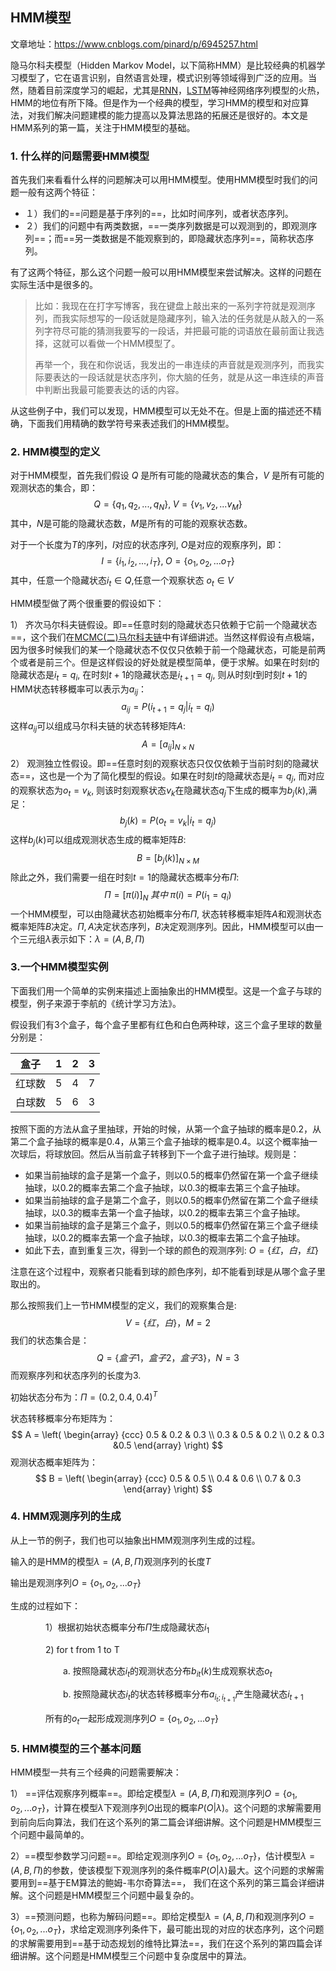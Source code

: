 ## HMM模型

文章地址：https://www.cnblogs.com/pinard/p/6945257.html

隐马尔科夫模型（Hidden Markov Model，以下简称HMM）是比较经典的机器学习模型了，它在语言识别，自然语言处理，模式识别等领域得到广泛的应用。当然，随着目前深度学习的崛起，尤其是[RNN](http://www.cnblogs.com/pinard/p/6509630.html)，[LSTM](http://www.cnblogs.com/pinard/p/6519110.html)等神经网络序列模型的火热，HMM的地位有所下降。但是作为一个经典的模型，学习HMM的模型和对应算法，对我们解决问题建模的能力提高以及算法思路的拓展还是很好的。本文是HMM系列的第一篇，关注于HMM模型的基础。

### 1. 什么样的问题需要HMM模型

首先我们来看看什么样的问题解决可以用HMM模型。使用HMM模型时我们的问题一般有这两个特征：

- １）我们的==问题是基于序列的==，比如时间序列，或者状态序列。
- ２）我们的问题中有两类数据，==一类序列数据是可以观测到的，即观测序列==；而==另一类数据是不能观察到的，即隐藏状态序列==，简称状态序列。

有了这两个特征，那么这个问题一般可以用HMM模型来尝试解决。这样的问题在实际生活中是很多的。

> 比如：我现在在打字写博客，我在键盘上敲出来的一系列字符就是观测序列，而我实际想写的一段话就是隐藏序列，输入法的任务就是从敲入的一系列字符尽可能的猜测我要写的一段话，并把最可能的词语放在最前面让我选择，这就可以看做一个HMM模型了。
>
> 再举一个，我在和你说话，我发出的一串连续的声音就是观测序列，而我实际要表达的一段话就是状态序列，你大脑的任务，就是从这一串连续的声音中判断出我最可能要表达的话的内容。

从这些例子中，我们可以发现，HMM模型可以无处不在。但是上面的描述还不精确，下面我们用精确的数学符号来表述我们的HMM模型。

### 2. HMM模型的定义

对于HMM模型，首先我们假设 $Q$ 是所有可能的隐藏状态的集合，$V$ 是所有可能的观测状态的集合，即：
$$
Q = \{q_1,q_2,...,q_N\}, \; V =\{v_1,v_2,...v_M\}
$$
其中，$N$是可能的隐藏状态数，$M$是所有的可能的观察状态数。

对于一个长度为$T$的序列，$I$对应的状态序列, $O$是对应的观察序列，即：
$$
I = \{i_1,i_2,...,i_T\}, \; O =\{o_1,o_2,...o_T\}
$$
其中，任意一个隐藏状态$i_t \in Q$,任意一个观察状态 $o_t \in V$

HMM模型做了两个很重要的假设如下：

1） 齐次马尔科夫链假设。即==任意时刻的隐藏状态只依赖于它前一个隐藏状态==，这个我们在[MCMC(二)马尔科夫链](http://www.cnblogs.com/pinard/p/6632399.html)中有详细讲述。当然这样假设有点极端，因为很多时候我们的某一个隐藏状态不仅仅只依赖于前一个隐藏状态，可能是前两个或者是前三个。但是这样假设的好处就是模型简单，便于求解。如果在时刻$t$的隐藏状态是$i_t= q_i$, 在时刻$t+1$的隐藏状态是$i_{t+1} = q_j$, 则从时刻$t$到时刻$t+1$的HMM状态转移概率可以表示为$a_{ij}$：
$$
a_{ij} = P(i_{t+1} = q_j | i_t= q_i)
$$
这样$a_{ij}$可以组成马尔科夫链的状态转移矩阵$A$:
$$
A=\Big [a_{ij}\Big ]_{N \times N}
$$
2） 观测独立性假设。即==任意时刻的观察状态只仅仅依赖于当前时刻的隐藏状态==，这也是一个为了简化模型的假设。如果在时刻$t$的隐藏状态是$i_t= q_j$, 而对应的观察状态为$o_t = v_k$, 则该时刻观察状态$v_k$在隐藏状态$q_j$下生成的概率为$b_j(k)$,满足：
$$
b_j(k) = P(o_t = v_k | i_t= q_j)
$$
这样$b_j(k)$可以组成观测状态生成的概率矩阵$B$:
$$
B = \Big [b_j(k) \Big ]_{N \times M}
$$
除此之外，我们需要一组在时刻$t=1$的隐藏状态概率分布$Π$:
$$
\Pi = \Big [ \pi(i)\Big ]_N \; 其中 \;\pi(i) = P(i_1 = q_i)
$$
一个HMM模型，可以由隐藏状态初始概率分布$Π$, 状态转移概率矩阵$A$和观测状态概率矩阵$B$决定。$Π,A$决定状态序列，$B$决定观测序列。因此，HMM模型可以由一个三元组$λ$表示如下：$λ=(A,B,Π)$

### 3.一个HMM模型实例

下面我们用一个简单的实例来描述上面抽象出的HMM模型。这是一个盒子与球的模型，例子来源于李航的《统计学习方法》。

假设我们有3个盒子，每个盒子里都有红色和白色两种球，这三个盒子里球的数量分别是：

| 盒子   | 1    | 2    | 3    |
| ------ | ---- | ---- | ---- |
| 红球数 | 5    | 4    | 7    |
| 白球数 | 5    | 6    | 3    |

按照下面的方法从盒子里抽球，开始的时候，从第一个盒子抽球的概率是0.2，从第二个盒子抽球的概率是0.4，从第三个盒子抽球的概率是0.4。以这个概率抽一次球后，将球放回。然后从当前盒子转移到下一个盒子进行抽球。规则是：

- 如果当前抽球的盒子是第一个盒子，则以0.5的概率仍然留在第一个盒子继续抽球，以0.2的概率去第二个盒子抽球，以0.3的概率去第三个盒子抽球。
- 如果当前抽球的盒子是第二个盒子，则以0.5的概率仍然留在第二个盒子继续抽球，以0.3的概率去第一个盒子抽球，以0.2的概率去第三个盒子抽球。
- 如果当前抽球的盒子是第三个盒子，则以0.5的概率仍然留在第三个盒子继续抽球，以0.2的概率去第一个盒子抽球，以0.3的概率去第二个盒子抽球。
- 如此下去，直到重复三次，得到一个球的颜色的观测序列: $O=\{红，白，红\}$

注意在这个过程中，观察者只能看到球的颜色序列，却不能看到球是从哪个盒子里取出的。

那么按照我们上一节HMM模型的定义，我们的观察集合是:
$$
V=\{红，白\}，M=2
$$
我们的状态集合是：
$$
Q=\{盒子1，盒子2，盒子3\}，N=3
$$
而观察序列和状态序列的长度为3.

初始状态分布为：$Π=(0.2,0.4,0.4)^T$

状态转移概率分布矩阵为：
$$
A = \left( \begin{array} {ccc} 0.5 & 0.2 & 0.3 \\ 0.3 & 0.5 & 0.2 \\ 0.2 & 0.3 &0.5 \end{array} \right)
$$
观测状态概率矩阵为：
$$
B = \left( \begin{array} {ccc} 0.5 & 0.5 \\ 0.4 & 0.6 \\ 0.7 & 0.3 \end{array} \right)
$$

### 4. HMM观测序列的生成

从上一节的例子，我们也可以抽象出HMM观测序列生成的过程。

输入的是HMM的模型$λ=(A,B,Π)$观测序列的长度$T$

输出是观测序列$O =\{o_1,o_2,...o_T\}$

生成的过程如下：

　　　　1）根据初始状态概率分布$Π$生成隐藏状态$i_1$

　　　　2)  for t from 1 to T

　　　　　　a. 按照隐藏状态$i_t$的观测状态分布$b_{it}(k)$生成观察状态$o_t$

　　　　　　b. 按照隐藏状态$i_t$的状态转移概率分布$a_{i_t; i_{t+1}}$产生隐藏状态$i_{t+1}$

　　　　所有的$o_t$一起形成观测序列$O=\{o_1,o_2,...o_T\}$

### 5. HMM模型的三个基本问题

HMM模型一共有三个经典的问题需要解决：

1） ==评估观察序列概率==。即给定模型$λ=(A,B,Π)$和观测序列$O=\{o_1,o_2,...o_T\}$，计算在模型$λ$下观测序列$O$出现的概率$P(O|λ)$。这个问题的求解需要用到前向后向算法，我们在这个系列的第二篇会详细讲解。这个问题是HMM模型三个问题中最简单的。

2）==模型参数学习问题==。即给定观测序列$O=\{o_1,o_2,...o_T\}$，估计模型$λ=(A,B,Π)$的参数，使该模型下观测序列的条件概率$P(O|λ)$最大。这个问题的求解需要用到==基于EM算法​的鲍姆-韦尔奇算法==， 我们在这个系列的第三篇会详细讲解。这个问题是HMM模型三个问题中最复杂的。

3）==预测问题，也称为解码问题==。即给定模型$λ=(A,B,Π)$和观测序列$O=\{o_1,o_2,...o_T\}$，求给定观测序列条件下，最可能出现的对应的状态序列，这个问题的求解需要用到==基于动态规划的维特比算法==，我们在这个系列的第四篇会详细讲解。这个问题是HMM模型三个问题中复杂度居中的算法。

